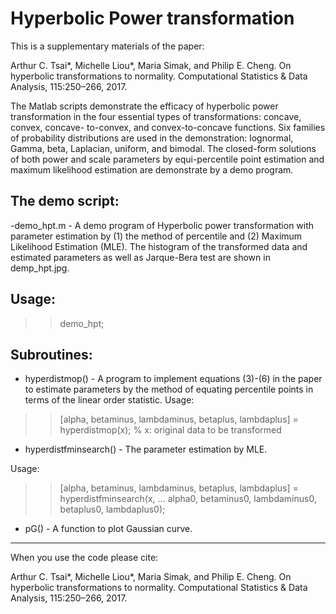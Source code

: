 # Hyperbolic Power transformation

This is a supplementary materials of the paper:

Arthur C. Tsai*, Michelle Liou*, Maria Simak, and Philip E. Cheng. On hyperbolic transformations to normality. Computational Statistics & Data Analysis, 115:250–266, 2017.

The Matlab scripts demonstrate the efficacy of hyperbolic power transformation in the four essential types of transformations: 
concave, convex, concave- to-convex, and convex-to-concave functions. Six families of probability distributions are 
used in the demonstration: lognormal, Gamma, beta, Laplacian, uniform, and bimodal. The closed-form solutions of 
both power and scale parameters by equi-percentile point estimation and maximum likelihood estimation are demonstrate 
by a demo program.

## The demo script:
-demo_hpt.m - A demo program of Hyperbolic power transformation with parameter estimation by (1) the method of 
              percentile and (2) Maximum Likelihood Estimation (MLE). The histogram of the transformed data and 
              estimated parameters as well as Jarque-Bera test are shown in demp_hpt.jpg.
## Usage: 
>>demo_hpt;


## Subroutines:
- hyperdistmop() - A program to implement equations (3)-(6) in the paper to estimate parameters 
                  by the method of equating percentile points in terms of the linear order statistic. 
Usage: 
 >>[alpha, betaminus, lambdaminus, betaplus, lambdaplus] = hyperdistmop(x); % x: original data to be transformed
 
- hyperdistfminsearch() - The parameter estimation by MLE.

 Usage: 
 >>[alpha, betaminus, lambdaminus, betaplus, lambdaplus] = hyperdistfminsearch(x, ...
   alpha0, betaminus0, lambdaminus0, betaplus0, lambdaplus0);
   

- pG() - A function to plot Gaussian curve.



------
When you use the code please cite:

Arthur C. Tsai*, Michelle Liou*, Maria Simak, and Philip E. Cheng. On hyperbolic transformations to normality. Computational Statistics & Data Analysis, 115:250–266, 2017.



